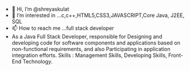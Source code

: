 - 👋 Hi, I’m @shreyaskulat
- 👀 I’m interested in ...c,c++,HTML5,CSS3,JAVASCRIPT,Core Java, J2EE, SQL
- 📫 How to reach me ...full stack developer
- As a Java Full Stack Developer, responsible for Designing and developing code for software components and applications based on non-functional requirements, and also Participating in application integration efforts. Skills : Management Skills, Developing Skills, Front-End Technology.

<!---
shreyaskulat/shreyaskulat is a ✨ special ✨ repository because its `README.md` (this file) appears on your GitHub profile.
You can click the Preview link to take a look at your changes.
--->
